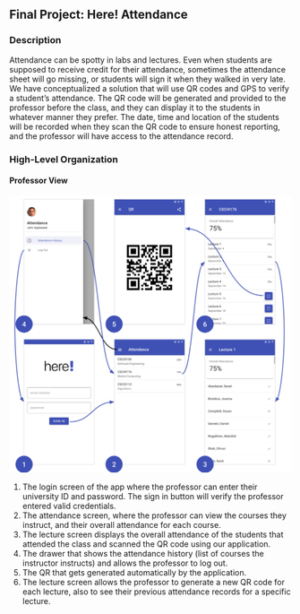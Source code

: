 [mockup]: https://github.com/jbstks/CSCI4176-HereAttendance/blob/master/app/src/main/HereAttendance-Mockup.png "Here! Attendance Mockup"

## Final Project: Here! Attendance

### Description
Attendance can be spotty in labs and lectures. Even when students are supposed to receive credit for their attendance, sometimes the attendance sheet will go missing, or students will sign it when they walked in very late. We have conceptualized a solution that will use QR codes and GPS to verify a student’s attendance. The QR code will be generated and provided to the professor before the class, and they can display it to the students in whatever manner they prefer. The date, time and location of the students will be recorded when they scan the QR code to ensure honest reporting, and the professor will have access to the attendance record.

### High-Level Organization
#### Professor View
![Here! Attendance Mockup][mockup]
1. The login screen of the app where the professor can enter their university ID and password. The sign in button will verify the professor entered valid credentials.
2. The attendance screen, where the professor can view the courses they instruct, and their overall attendance for each course.
3. The lecture screen displays the overall attendance of the students that attended the class and scanned the QR code using our application.
4. The drawer that shows the attendance history (list of courses the instructor instructs) and allows the professor to log out.
5. The QR that gets generated automatically by the application.
6. The lecture screen allows the professor to generate a new QR code for each lecture, also to see their previous attendance records for a specific lecture.
